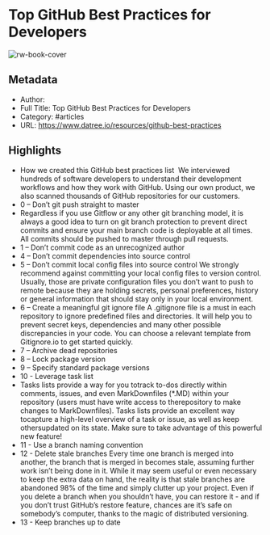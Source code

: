 # Top GitHub Best Practices for Developers

![rw-book-cover](https://readwise-assets.s3.amazonaws.com/static/images/article0.00998d930354.png)

## Metadata
- Author: 
- Full Title: Top GitHub Best Practices for Developers
- Category: #articles
- URL: https://www.datree.io/resources/github-best-practices

## Highlights
- How we created this GitHub best practices list
  ‍
  We interviewed hundreds of software developers to understand their development workflows and how they work with GitHub. Using our own product, we also scanned thousands of GitHub repositories for our customers.
- 0 – Don’t git push straight to master
- Regardless if you use Gitflow or any other git branching model, it is always a good idea to turn on git branch protection to prevent direct commits and ensure your main branch code is deployable at all times. All commits should be pushed to master through pull requests.
- 1 – Don’t commit code as an unrecognized author
- 4 – Don’t commit dependencies into source control
- 5 – Don’t commit local config files into source control
  We strongly recommend against committing your local config files to version control. Usually, those are private configuration files you don’t want to push to remote because they are holding secrets, personal preferences, history or general information that should stay only in your local environment.
- 6 – Create a meaningful git ignore file
  A .gitignore file is a must in each repository to ignore predefined files and directories. It will help you to prevent secret keys, dependencies and many other possible discrepancies in your code. You can choose a relevant template from Gitignore.io to get started quickly.
- 7 – Archive dead repositories
- 8 – Lock package version
- 9 – Specify standard package versions
- 10 - Leverage task list
- Tasks lists provide a way for you totrack to-dos directly within comments, issues, and even MarkDownfiles (*.MD) within your repository (users must have write access to therepository to make changes to MarkDownfiles).
  Tasks lists provide an excellent way tocapture a high-level overview of a task or issue, as well as keep othersupdated on its state. Make sure to take advantage of this powerful new feature!
- 11 - Use a branch naming convention
- 12 - Delete stale branches
  Every time one branch is merged into another, the branch that is merged in becomes stale, assuming further work isn’t being done in it.
  While it may seem useful or even necessary to keep the extra data on hand, the reality is that stale branches are abandoned 98% of the time and simply clutter up your project.
  Even if you delete a branch when you shouldn’t have, you can restore it - and if you don’t trust GitHub’s restore feature, chances are it’s safe on somebody’s computer, thanks to the magic of distributed versioning.
- 13 - Keep branches up to date
